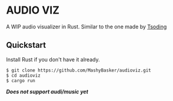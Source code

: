 # AUDIO VIZ

A WIP audio visualizer in Rust. Similar to the one made by [Tsoding](https://www.youtube.com/watch?v=Xdbk1Pr5WXU&t=11s&pp=ygUHdHNvZGluZw%3D%3D)

## Quickstart

Install Rust if you don't have it already.

```console
$ git clone https://github.com/MashyBasker/audioviz.git
$ cd audioviz
$ cargo run
```

***Does not support audi/music yet***
